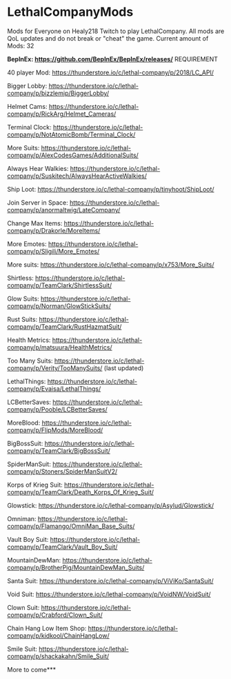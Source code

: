 # LethalCompanyMods
Mods for Everyone on Healy218 Twitch to play LethalCompany. All mods are QoL updates and do not break or "cheat" the game.
Current amount of Mods: 32

**BepInEx: https://github.com/BepInEx/BepInEx/releases/** REQUIREMENT

40 player Mod: https://thunderstore.io/c/lethal-company/p/2018/LC_API/

Bigger Lobby: https://thunderstore.io/c/lethal-company/p/bizzlemip/BiggerLobby/

Helmet Cams: https://thunderstore.io/c/lethal-company/p/RickArg/Helmet_Cameras/

Terminal Clock: https://thunderstore.io/c/lethal-company/p/NotAtomicBomb/Terminal_Clock/

More Suits: https://thunderstore.io/c/lethal-company/p/AlexCodesGames/AdditionalSuits/

Always Hear Walkies: https://thunderstore.io/c/lethal-company/p/Suskitech/AlwaysHearActiveWalkies/

Ship Loot: https://thunderstore.io/c/lethal-company/p/tinyhoot/ShipLoot/

Join Server in Space: https://thunderstore.io/c/lethal-company/p/anormaltwig/LateCompany/

Change Max Items: https://thunderstore.io/c/lethal-company/p/Drakorle/MoreItems/

More Emotes: https://thunderstore.io/c/lethal-company/p/Sligili/More_Emotes/

More suits: https://thunderstore.io/c/lethal-company/p/x753/More_Suits/

Shirtless: https://thunderstore.io/c/lethal-company/p/TeamClark/ShirtlessSuit/

Glow Suits: https://thunderstore.io/c/lethal-company/p/Norman/GlowStickSuits/

Rust Suits: https://thunderstore.io/c/lethal-company/p/TeamClark/RustHazmatSuit/

Health Metrics: https://thunderstore.io/c/lethal-company/p/matsuura/HealthMetrics/

Too Many Suits: https://thunderstore.io/c/lethal-company/p/Verity/TooManySuits/ (last updated)

LethalThings: https://thunderstore.io/c/lethal-company/p/Evaisa/LethalThings/

LCBetterSaves: https://thunderstore.io/c/lethal-company/p/Pooble/LCBetterSaves/

MoreBlood: https://thunderstore.io/c/lethal-company/p/FlipMods/MoreBlood/

BigBossSuit: https://thunderstore.io/c/lethal-company/p/TeamClark/BigBossSuit/

SpiderManSuit: https://thunderstore.io/c/lethal-company/p/Stoners/SpiderManSuitV2/

Korps of Krieg Suit: https://thunderstore.io/c/lethal-company/p/TeamClark/Death_Korps_Of_Krieg_Suit/

Glowstick: https://thunderstore.io/c/lethal-company/p/Asylud/Glowstick/

Omniman: https://thunderstore.io/c/lethal-company/p/Flamango/OmniMan_Base_Suits/

Vault Boy Suit: https://thunderstore.io/c/lethal-company/p/TeamClark/Vault_Boy_Suit/

MountainDewMan: https://thunderstore.io/c/lethal-company/p/BrotherPig/MountainDewMan_Suits/

Santa Suit: https://thunderstore.io/c/lethal-company/p/ViViKo/SantaSuit/

Void Suit: https://thunderstore.io/c/lethal-company/p/VoidNW/VoidSuit/

Clown Suit: https://thunderstore.io/c/lethal-company/p/Crabford/Clown_Suit/

Chain Hang Low Item Shop: https://thunderstore.io/c/lethal-company/p/kidkool/ChainHangLow/

Smile Suit: https://thunderstore.io/c/lethal-company/p/shackakahn/Smile_Suit/


More to come***
